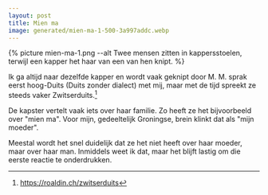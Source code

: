```yaml
---
layout: post
title: Mien ma
image: generated/mien-ma-1-500-3a997addc.webp
---
```


{% picture mien-ma-1.png --alt Twee mensen zitten in kappersstoelen, terwijl een kapper het haar van een van hen knipt. %}

Ik ga altijd naar dezelfde kapper en wordt vaak geknipt door M. M. sprak eerst hoog-Duits (Duits zonder dialect) met mij, maar met de tijd spreekt ze steeds vaker Zwitserduits.[^1]

De kapster vertelt vaak iets over haar familie. Zo heeft ze het bijvoorbeeld over "mien ma". Voor mijn, gedeeltelijk Groningse, brein klinkt dat als "mijn moeder".

Meestal wordt het snel duidelijk dat ze het niet heeft over haar moeder, maar over haar man. Inmiddels weet ik dat, maar het blijft lastig om die eerste reactie te onderdrukken.

[^1]: <https://roaldin.ch/zwitserduits>
